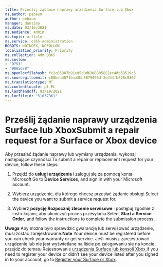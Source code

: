 ```yaml
---
title: Prześlij żądanie naprawy urządzenia Surface lub Xbox
ms.author: pebaum
author: pebaum
manager: dansimp
ms.date: 03/16/2021
ms.audience: Admin
ms.topic: article
ms.service: o365-administration
ROBOTS: NOINDEX, NOFOLLOW
localization_priority: Priority
ms.collection: Adm_O365
ms.custom:
- "9753"
- "9005678"
ms.openlocfilehash: fc2c06387b91e05c0d6308805882ec4db53519c5
ms.sourcegitcommit: c08bed4071baa3bb5879496df3ed44fb828c8367
ms.translationtype: MT
ms.contentlocale: pl-PL
ms.lasthandoff: 03/19/2021
ms.locfileid: "51037361"
---
```

# <a name="submit-a-repair-request-for-a-surface-or-xbox-device"></a><span data-ttu-id="7abae-102">Prześlij żądanie naprawy urządzenia Surface lub Xbox</span><span class="sxs-lookup"><span data-stu-id="7abae-102">Submit a repair request for a Surface or Xbox device</span></span>

<span data-ttu-id="7abae-103">Aby przesłać żądanie naprawy lub wymiany urządzenia, wykonaj następujące czynności:</span><span class="sxs-lookup"><span data-stu-id="7abae-103">To submit a repair or replacement request for your device, follow these steps:</span></span>

1. <span data-ttu-id="7abae-104">Przejdź do **usługi urządzenia** i zaloguj się za pomocą konta Microsoft.</span><span class="sxs-lookup"><span data-stu-id="7abae-104">Go to **Device Services**, and sign in with your Microsoft account.</span></span>

2. <span data-ttu-id="7abae-105">Wybierz urządzenie, dla którego chcesz przesłać żądanie obsługi.</span><span class="sxs-lookup"><span data-stu-id="7abae-105">Select the device you want to submit a service request for.</span></span>

3. <span data-ttu-id="7abae-106">Wybierz **pozycję Rozpocznij zlecenie serwisowe** i postępuj zgodnie z instrukcjami, aby ukończyć proces przesyłania.</span><span class="sxs-lookup"><span data-stu-id="7abae-106">Select **Start a Service Order**, and follow the instructions to complete the submission process.</span></span>

<span data-ttu-id="7abae-107">**Uwaga** Aby można było sprawdzić gwarancję lub serwisować urządzenie, musi zostać zarejestrowane.</span><span class="sxs-lookup"><span data-stu-id="7abae-107">**Note** Your device must be registered before you can check your warranty or get service.</span></span> <span data-ttu-id="7abae-108">Jeśli musisz zarejestrować urządzenie lub nie jest wyświetlane na liście po zalogowaniu się na koncie, przejdź do tematu Rejestrowanie [urządzenia Surface lub konsoli Xbox.](https://support.microsoft.com/surface/register-your-surface-or-xbox-fd7d73f8-b0e6-c9fa-e83b-0b64652e2376)</span><span class="sxs-lookup"><span data-stu-id="7abae-108">If you need to register your device or didn’t see your device listed after you signed in to your account, go to [Register your Surface or Xbox](https://support.microsoft.com/surface/register-your-surface-or-xbox-fd7d73f8-b0e6-c9fa-e83b-0b64652e2376).</span></span>